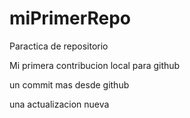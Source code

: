 # miPrimerRepo

Paractica de repositorio

Mi primera contribucion local para github

un commit mas desde github

una actualizacion nueva
